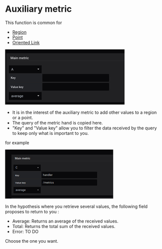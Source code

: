 

# Auxiliary metric

This function is common for 

- [Region](coordinates-space-region.md)
- [Point](coordinates-space-point.md)
- [Oriented Link](coordinates-space-link.md)



![main metric](../../screenshots/editor/coordinates/main-metric/main-metric.jpg)



- It is in the interest of the auxiliary metric to add other values to a region or a point.
- The query of the metric hand is copied here. 
- "Key" and "Value key" allow you to filter the data received by the query to keep only what is important to you.

for example 

![main metric](../../screenshots/editor/coordinates/main-metric/main-metric-query-c.jpg)


In the hypothesis where you retrieve several values, the following field proposes to return to you : 

- Average: Returns an average of the received values.
- Total: Returns the total sum of the received values.
- Error: TO DO

Choose the one you want.
